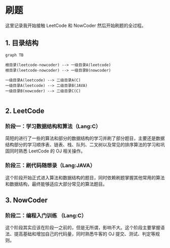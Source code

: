 # 刷题

这里记录我开始接触 LeetCode 和 NowCoder 然后开始刷题的全过程。

## 1. 目录结构

```mermaid
graph TB

根目录(leetcode-nowcoder) --> 一级目录A(leetcode)
根目录(leetcode-nowcoder) --> 一级目录B(nowcoder)

一级目录A(leetcode) --> 二级目录A(C)
一级目录A(leetcode) --> 二级目录B(JAVA)
一级目录B(nowcoder) --> 二级目录C(C)


```

## 2. LeetCode

### 阶段一：学习数据结构和算法（Lang:C）

简短的进行了一些的算法和部分的数据结构的学习并刷了部分题目，主要还是数据结构部分的学习顺序表、链表、栈、队列、二叉树以及常见的排序算法的学习和巩固同时熟悉 LeetCode 的 OJ 相关操作。

### 阶段三：刷代码随想录（Lang:JAVA）

这个阶段开始正式进入算法和数据结构的题目，同时依赖刷题掌握其他常用的算法和数据结构，最终能够适应大部分常见的算法题目。

## 3. NowCoder

### 阶段二：编程入门训练 （Lang:C）

这个阶段其实应该在阶段一之前的，但是无所谓，影响不大。这个阶段主要掌握语法、提高基础和增加自己的代码量，同时熟悉牛客的 OJ 提交、测试、判定等规则。
